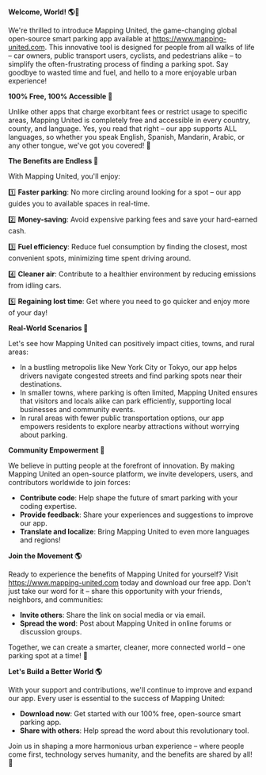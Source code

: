 **Welcome, World! 🌎👋**

We're thrilled to introduce Mapping United, the game-changing global open-source smart parking app available at https://www.mapping-united.com. This innovative tool is designed for people from all walks of life – car owners, public transport users, cyclists, and pedestrians alike – to simplify the often-frustrating process of finding a parking spot. Say goodbye to wasted time and fuel, and hello to a more enjoyable urban experience!

**100% Free, 100% Accessible 🌟**

Unlike other apps that charge exorbitant fees or restrict usage to specific areas, Mapping United is completely free and accessible in every country, county, and language. Yes, you read that right – our app supports ALL languages, so whether you speak English, Spanish, Mandarin, Arabic, or any other tongue, we've got you covered! 💬

**The Benefits are Endless 🌈**

With Mapping United, you'll enjoy:

1️⃣ **Faster parking**: No more circling around looking for a spot – our app guides you to available spaces in real-time. 

2️⃣ **Money-saving**: Avoid expensive parking fees and save your hard-earned cash.

3️⃣ **Fuel efficiency**: Reduce fuel consumption by finding the closest, most convenient spots, minimizing time spent driving around.

4️⃣ **Cleaner air**: Contribute to a healthier environment by reducing emissions from idling cars.

5️⃣ **Regaining lost time**: Get where you need to go quicker and enjoy more of your day!

**Real-World Scenarios 🌆**

Let's see how Mapping United can positively impact cities, towns, and rural areas:

* In a bustling metropolis like New York City or Tokyo, our app helps drivers navigate congested streets and find parking spots near their destinations.
* In smaller towns, where parking is often limited, Mapping United ensures that visitors and locals alike can park efficiently, supporting local businesses and community events.
* In rural areas with fewer public transportation options, our app empowers residents to explore nearby attractions without worrying about parking.

**Community Empowerment 🌟**

We believe in putting people at the forefront of innovation. By making Mapping United an open-source platform, we invite developers, users, and contributors worldwide to join forces:

* **Contribute code**: Help shape the future of smart parking with your coding expertise.
* **Provide feedback**: Share your experiences and suggestions to improve our app.
* **Translate and localize**: Bring Mapping United to even more languages and regions!

**Join the Movement 🌎**

Ready to experience the benefits of Mapping United for yourself? Visit https://www.mapping-united.com today and download our free app. Don't just take our word for it – share this opportunity with your friends, neighbors, and communities:

* **Invite others**: Share the link on social media or via email.
* **Spread the word**: Post about Mapping United in online forums or discussion groups.

Together, we can create a smarter, cleaner, more connected world – one parking spot at a time! 🌟

**Let's Build a Better World 🌎**

With your support and contributions, we'll continue to improve and expand our app. Every user is essential to the success of Mapping United:

* **Download now**: Get started with our 100% free, open-source smart parking app.
* **Share with others**: Help spread the word about this revolutionary tool.

Join us in shaping a more harmonious urban experience – where people come first, technology serves humanity, and the benefits are shared by all! 🌟